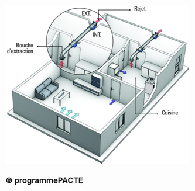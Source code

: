 ![](<images/Ventilation Mécanique Répartie (VMR) - choix du type d'installation - 5/_page_0_Picture_0.jpeg>)

## © programmePACTE